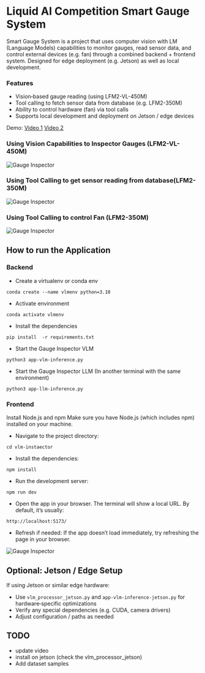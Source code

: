 # Liquid AI Competition Smart Gauge System 
Smart Gauge System is a project that uses computer vision with LM (Language Models) capabilities to monitor gauges, read sensor data, and control external devices (e.g. fan) through a combined backend + frontend system. Designed for edge deployment (e.g. Jetson) as well as local development.

### Features
- Vision‐based gauge reading (using LFM2-VL-450M)
- Tool calling to fetch sensor data from database (e.g. LFM2-350M)
- Ability to control hardware (fan) via tool calls
- Supports local development and deployment on Jetson / edge devices

Demo: [Video 1](?) [Video 2](?)

### Using Vision Capabilities to Inspector Gauges (LFM2-VL-450M)
![Gauge Inspector](./assets/asset-full.png)

### Using Tool Calling to get sensor reading from database(LFM2-350M)
![Gauge Inspector](./assets/asset-sensor-reading.png)

### Using Tool Calling to control Fan (LFM2-350M)
![Gauge Inspector](./assets/asset-fan.png)
## How to run the Application

### Backend

- Create a virtualenv or conda env 

```
conda create --name vlmenv python=3.10
```
- Activate environment
```
conda activate vlmenv
```

- Install the dependencies
```
pip install  -r requirements.txt
```

- Start the Gauge Inspector VLM
```
python3 app-vlm-inference.py
```

- Start the Gauge Inspector LLM (In another terminal with the same environment)
```
python3 app-llm-inference.py
```

### Frontend 
Install Node.js and npm
Make sure you have Node.js (which includes npm) installed on your machine.

- Navigate to the project directory: 
```
cd vlm-instaector 
```

- Install the dependencies: 
```
npm install 
```

- Run the development server: 
```
npm run dev 
```

- Open the app in your browser. The terminal will show a local URL. By default, it’s usually:
```
http://localhost:5173/
```

- Refresh if needed: If the app doesn’t load immediately, try refreshing the page in your browser.


![Gauge Inspector](./assets/jetson-orin.jpg)
## Optional: Jetson / Edge Setup

If using Jetson or similar edge hardware:

- Use `vlm_processor_jetson.py` and `app-vlm-inference-jetson.py` for hardware‐specific optimizations
- Verify any special dependencies (e.g. CUDA, camera drivers)
- Adjust configuration / paths as needed

## TODO 
- update video 
- install on jetson (check the vlm_processor_jetson)
- Add dataset samples